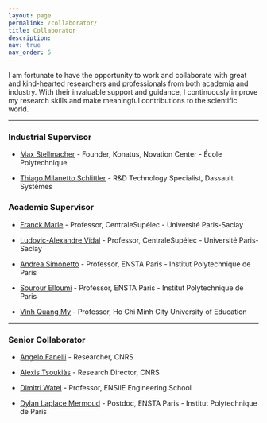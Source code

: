 ```yaml
---
layout: page
permalink: /collaborator/
title: Collaborator
description:
nav: true
nav_order: 5
---
```

I am fortunate to have the opportunity to work and collaborate with great and kind-hearted researchers and professionals from both academia and industry. With their invaluable support and guidance, I continuously improve my research skills and make meaningful contributions to the scientific world.

---

### Industrial Supervisor

- <a href="https://www.linkedin.com/in/max-stellmacher/">Max Stellmacher</a> - Founder, Konatus, Novation Center - École Polytechnique

- <a href="https://www.linkedin.com/in/thiago-milanetto-schlittler-01a73a35/">Thiago Milanetto Schlittler</a> - R&D Technology Specialist, Dassault Systèmes

### Academic Supervisor

- <a href="https://cv.hal.science/franck-marle">Franck Marle</a> - Professor, CentraleSupélec - Université Paris-Saclay

- <a href="https://cv.hal.science/ludovic-alexandre-vidal">Ludovic-Alexandre Vidal</a> - Professor, CentraleSupélec - Université Paris-Saclay

- <a href="https://perso.ensta-paris.fr/~simonetto/">Andrea Simonetto</a> - Professor, ENSTA Paris - Institut Polytechnique de Paris

- <a href="https://perso.ensta-paris.fr/~elloumi/">Sourour Elloumi</a> - Professor, ENSTA Paris - Institut Polytechnique de Paris

- <a href="khoatoantin.hcmue.edu.vn">Vinh Quang My</a> - Professor, Ho Chi Minh City University of Education

---

### Senior Collaborator

- <a href="https://dauphine.psl.eu/en/research/resume-database/profile/fanelli-angelo">Angelo Fanelli</a> - Researcher, CNRS

- <a href="https://dauphine.psl.eu/recherche/cvtheque/profil/tsoukias-alexis">Alexis Tsoukiàs</a> - Research Director, CNRS

- <a href="http://dimitri.watel.free.fr/">Dimitri Watel</a> - Professor, ENSIIE Engineering School
  
- <a href="https://dylanlaplacemermoud.github.io/">Dylan Laplace Mermoud</a> - Postdoc, ENSTA Paris - Institut Polytechnique de Paris
